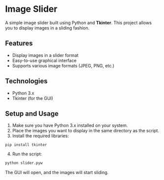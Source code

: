 # Image Slider

A simple image slider built using Python and **Tkinter**. This project allows you to display images in a sliding fashion.

## Features

- Display images in a slider format
- Easy-to-use graphical interface
- Supports various image formats (JPEG, PNG, etc.)

## Technologies

- Python 3.x
- Tkinter (for the GUI)

## Setup and Usage

1. Make sure you have Python 3.x installed on your system.
2. Place the images you want to display in the same directory as the script.
3. Install the required libraries:
```
pip install tkinter
```
4. Run the script:
```bash
python slider.pyw
```
The GUI will open, and the images will start sliding.
